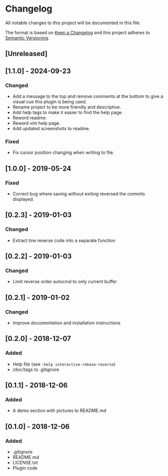 # Changelog
All notable changes to this project will be documented in this file.

The format is based on [Keep a Changelog](http://keepachangelog.com/en/1.0.0/)
and this project adheres to [Semantic Versioning](http://semver.org/spec/v2.0.0.html).

## [Unreleased]

## [1.1.0] - 2024-09-23
### Changed
- Add a message to the top and remove comments at the bottom to give a visual cue this plugin is being used.
- Rename project to be more friendly and descriptive.
- Add help tags to make it easier to find the help page.
- Reword readme.
- Reword vim help page.
- Add updated screenshots to readme.

### Fixed
- Fix cursor position changing when writing to file.

## [1.0.0] - 2019-05-24
### Fixed
- Correct bug where saving without exiting reversed the commits displayed.

## [0.2.3] - 2019-01-03
### Changed
- Extract line reverse code into a separate function

## [0.2.2] - 2019-01-03
### Changed
- Limit reverse order autocmd to only current buffer

## [0.2.1] - 2019-01-02
### Changed
- Improve documentation and installation instructions

## [0.2.0] - 2018-12-07
### Added
- Help file (see `:help interactive-rebase-reverse`)
- /doc/tags to .gitignore

## [0.1.1] - 2018-12-06
### Added
- A demo section with pictures to README.md

## [0.1.0] - 2018-12-06
### Added
- .gitignore
- README.md
- LICENSE.txt
- Plugin code

